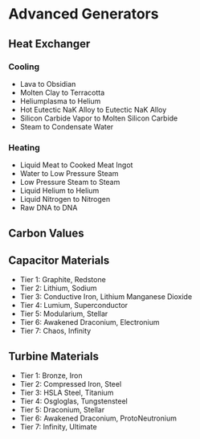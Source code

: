 # Advanced Generators

## Heat Exchanger

### Cooling
- Lava to Obsidian
- Molten Clay to Terracotta
- Heliumplasma to Helium
- Hot Eutectic NaK Alloy to Eutectic NaK Alloy
- Silicon Carbide Vapor to Molten Silicon Carbide
- Steam to Condensate Water

### Heating
- Liquid Meat to Cooked Meat Ingot
- Water to Low Pressure Steam
- Low Pressure Steam to Steam
- Liquid Helium to Helium
- Liquid Nitrogen to Nitrogen
- Raw DNA to DNA

## Carbon Values

## Capacitor Materials
- Tier 1: Graphite, Redstone
- Tier 2: Lithium, Sodium
- Tier 3: Conductive Iron, Lithium Manganese Dioxide
- Tier 4: Lumium, Superconductor
- Tier 5: Modularium, Stellar
- Tier 6: Awakened Draconium, Electronium
- Tier 7: Chaos, Infinity

## Turbine Materials
- Tier 1: Bronze, Iron
- Tier 2: Compressed Iron, Steel
- Tier 3: HSLA Steel, Titanium
- Tier 4: Osgloglas, Tungstensteel
- Tier 5: Draconium, Stellar
- Tier 6: Awakened Draconium, ProtoNeutronium
- Tier 7: Infinity, Ultimate
